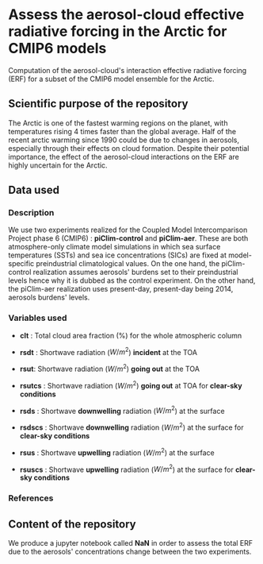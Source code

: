 # Assess the aerosol-cloud effective radiative forcing in the Arctic for CMIP6 models

Computation of the aerosol-cloud's interaction effective radiative forcing (ERF) for a subset of the CMIP6 model ensemble for the Arctic.

## Scientific purpose of the repository 

The Arctic is one of the fastest warming regions on the planet, with temperatures rising 4 times faster than the global average.
Half of the recent arctic warming since 1990 could be due to changes in aerosols, especially through their effects on cloud formation.
Despite their potential importance, the effect of the aerosol-cloud interactions on the ERF are highly uncertain for the Arctic. 

## Data used 

### Description

We use two experiments realized for the Coupled Model Intercomparison Project phase 6 (CMIP6)  : **piClim-control** and **piClim-aer**. These are both atmosphere-only climate model simulations in which sea surface temperatures (SSTs) and sea ice concentrations (SICs) are fixed at model-specific preindustrial climatological values. On the one hand, the piClim-control realization assumes aerosols' burdens set to their preindustrial levels hence why it is dubbed as the control experiment. On the other hand, the piClim-aer realization uses present-day, present-day being 2014, aerosols burdens' levels.

### Variables used

- **clt**  : Total cloud area fraction (%) for the whole atmospheric column

- **rsdt** : Shortwave radiation ($W/m^{2}$) **incident** at the TOA
 
- **rsut**: Shortwave radiation ($W/m^{2}$) **going out**  at the TOA

- **rsutcs** : Shortwave radiation ($W/m^{2}$) **going out**  at TOA for **clear-sky conditions**

- **rsds** : Shortwave **downwelling** radiation ($W/m^{2}$) at the surface
 
- **rsdscs**  : Shortwave **downwelling** radiation ($W/m^{2}$) at the surface for **clear-sky conditions**

- **rsus** : Shortwave **upwelling** radiation ($W/m^{2}$) at the surface

- **rsuscs** : Shortwave **upwelling** radiation ($W/m^{2}$) at the surface for **clear-sky conditions**


### References 

## Content of the repository

We produce a jupyter notebook called **NaN** in order to assess the total ERF due to the aerosols' concentrations change between the two experiments. 
